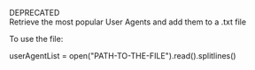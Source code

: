 DEPRECATED  
Retrieve the most popular User Agents and add them to a .txt file

To use the file:

userAgentList = open("PATH-TO-THE-FILE").read().splitlines()
